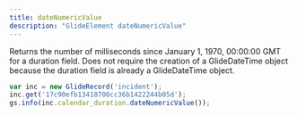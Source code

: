 ```yaml
---
title: dateNumericValue
description: "GlideElement dateNumericValue"
---
```


Returns the number of milliseconds since January 1, 1970, 00:00:00 GMT for a duration field.
Does not require the creation of a GlideDateTime object because the duration field is already a
GlideDateTime object.

```js
var inc = new GlideRecord('incident');
inc.get('17c90efb13418700cc36b1422244b05d');
gs.info(inc.calendar_duration.dateNumericValue());
```
